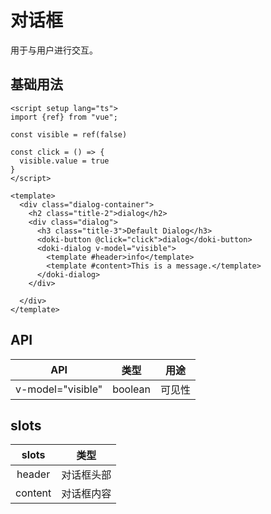 # 对话框

用于与用户进行交互。

## 基础用法

```vue
<script setup lang="ts">
import {ref} from "vue";

const visible = ref(false)

const click = () => {
  visible.value = true
}
</script>

<template>
  <div class="dialog-container">
    <h2 class="title-2">dialog</h2>
    <div class="dialog">
      <h3 class="title-3">Default Dialog</h3>
      <doki-button @click="click">dialog</doki-button>
      <doki-dialog v-model="visible">
        <template #header>info</template>
        <template #content>This is a message.</template>
      </doki-dialog>
    </div>

  </div>
</template>
```

## API

|        API        |  类型   |  用途  |
| :---------------: | :-----: | :----: |
| v-model="visible" | boolean | 可见性 |

## slots

|  slots  |    类型    |
| :-----: | :--------: |
| header  | 对话框头部 |
| content | 对话框内容 |
